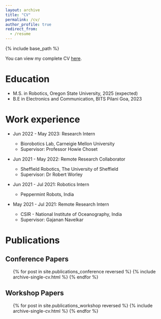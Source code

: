 ```yaml
---
layout: archive
title: "CV"
permalink: /cv/
author_profile: true
redirect_from:
  - /resume
---
```


{% include base_path %}

You can view my complete CV [here](https://drive.google.com/file/d/1AqzNfTDYa_7IPigrYaiSDW5cHXKaIIks/view?usp=sharing).

<h1>Education</h1>

* M.S. in Robotics, Oregon State University, 2025 (expected)
* B.E in Electronics and Communication, BITS Pilani Goa, 2023

<h1>Work experience</h1>

* Jun 2022 - May 2023: Research Intern
  * Biorobotics Lab, Carneigie Mellon University
  * Supervisor: Professor Howie Choset

* Jun 2021 - May 2022: Remote Research Collaborator
  * Sheffield Robotics, The University of Sheffield
  * Supervisor: Dr Robert Worley

* Jun 2021 - Jul 2021: Robotics Intern
  * Peppermint Robots, India

* May 2021 - Jul 2021: Remote Research Intern
  * CSIR - National Institute of Oceanography, India
  * Supervisor: Gajanan Navelkar

<h1>Publications</h1>

<h2>Conference Papers</h2>
  <ul>
  {% for post in site.publications_conference reversed %}
    {% include archive-single-cv.html %}
  {% endfor %}
  </ul>

<h2>Workshop Papers</h2>
  <ul>
  {% for post in site.publications_workshop reversed %}
    {% include archive-single-cv.html %}
  {% endfor %}
  </ul>
